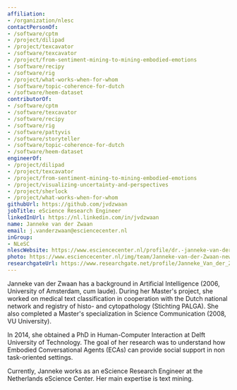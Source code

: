 ```yaml
---
affiliation:
- /organization/nlesc
contactPersonOf:
- /software/cptm
- /project/dilipad
- /project/texcavator
- /software/texcavator
- /project/from-sentiment-mining-to-mining-embodied-emotions
- /software/recipy
- /software/rig
- /project/what-works-when-for-whom
- /software/topic-coherence-for-dutch
- /software/heem-dataset
contributorOf:
- /software/cptm
- /software/texcavator
- /software/recipy
- /software/rig
- /software/pattyvis
- /software/storyteller
- /software/topic-coherence-for-dutch
- /software/heem-dataset
engineerOf:
- /project/dilipad
- /project/texcavator
- /project/from-sentiment-mining-to-mining-embodied-emotions
- /project/visualizing-uncertainty-and-perspectives
- /project/sherlock
- /project/what-works-when-for-whom
githubUrl: https://github.com/jvdzwaan
jobTitle: eScience Research Engineer
linkedInUrl: https://nl.linkedin.com/in/jvdzwaan
name: Janneke van der Zwaan
email: j.vanderzwaan@esciencecenter.nl
inGroup:
- NLeSC
nlescWebsite: https://www.esciencecenter.nl/profile/dr.-janneke-van-der-zwaan
photo: https://www.esciencecenter.nl/img/team/Janneke-van-der-Zwaan-new.jpg
researchgateUrl: https://www.researchgate.net/profile/Janneke_Van_der_Zwaan
---
```


Janneke van der Zwaan has a background in Artificial Intelligence (2006, University of Amsterdam, cum laude). During her Master's project, she worked on medical text classification in cooperation with the Dutch national network and registry of histo- and cytopathology (Stichting PALGA). She also completed a
Master's specialization in Science Communication (2008, VU University).

In 2014, she obtained a PhD in Human-Computer Interaction at Delft University of Technology.
The goal of her research was to understand how Embodied Conversational Agents (ECAs) can provide social support in non task-oriented settings.

Currently, Janneke works as an eScience Research Engineer at the Netherlands eScience Center.
Her main expertise is text mining.
